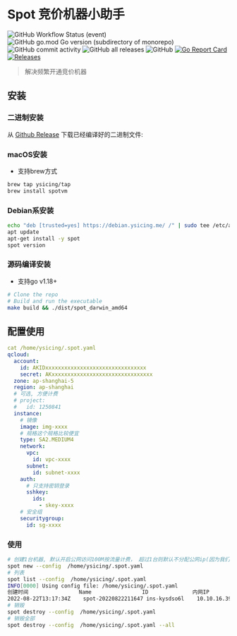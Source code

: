 # Spot 竞价机器小助手

![GitHub Workflow Status (event)](https://img.shields.io/github/workflow/status/ysicing/spot/tag?style=flat-square)
![GitHub go.mod Go version (subdirectory of monorepo)](https://img.shields.io/github/go-mod/go-version/ysicing/spot?filename=go.mod&style=flat-square)
![GitHub commit activity](https://img.shields.io/github/commit-activity/w/ysicing/spot?style=flat-square)
![GitHub all releases](https://img.shields.io/github/downloads/ysicing/spot/total?style=flat-square)
![GitHub](https://img.shields.io/github/license/ysicing/spot?style=flat-square)
[![Go Report Card](https://goreportcard.com/badge/github.com/ysicing/spot)](https://goreportcard.com/report/github.com/ysicing/spot)
[![Releases](https://img.shields.io/github/release-pre/ysicing/spot.svg)](https://github.com/ysicing/spot/releases)

> 解决频繁开通竞价机器

## 安装

### 二进制安装

从 [Github Release](https://github.com/ysicing/spot/releases) 下载已经编译好的二进制文件:

### macOS安装

- 支持brew方式

```bash
brew tap ysicing/tap
brew install spotvm
```

### Debian系安装

```bash
echo "deb [trusted=yes] https://debian.ysicing.me/ /" | sudo tee /etc/apt/sources.list.d/ysicing.list
apt update
apt-get install -y spot
spot version
```

### 源码编译安装

- 支持go v1.18+

```bash
# Clone the repo
# Build and run the executable
make build && ./dist/spot_darwin_amd64
```

## 配置使用

```yaml
cat /home/ysicing/.spot.yaml
qcloud:
  account:
    id: AKIDxxxxxxxxxxxxxxxxxxxxxxxxxxxxxxxx
    secret: AKxxxxxxxxxxxxxxxxxxxxxxxxxxxxxxxx
  zone: ap-shanghai-5
  region: ap-shanghai
  # 可选, 方便计费
  # project:
  #   id: 1250841
  instance:
    # 镜像
    image: img-xxxx
    # 规格这个规格比较便宜
    type: SA2.MEDIUM4
    network:
      vpc:
        id: vpc-xxxx
      subnet:
        id: subnet-xxxx
    auth:
      # 只支持密钥登录
      sshkey:
        ids:
          - skey-xxxx
    # 安全组
    securitygroup:
      id: sg-xxxx
```

### 使用

```bash
# 创建1台机器, 默认开启公网访问100M按流量计费， 超过1台则默认不分配公网ip(因为我们环境默认nat出去)
spot new --config  /home/ysicing/.spot.yaml
# 列表
spot list --config  /home/ysicing/.spot.yaml
INFO[0000] Using config file: /home/ysicing/.spot.yaml
创建时间            	Name               	ID          	内网IP     	公网IP        	规格       	类型    	状态
2022-08-22T13:17:34Z	spot-20220822211647	ins-kysdso6l	10.10.16.39	42.192.202.136	SA2.MEDIUM4	SPOTPAID	RUNNING
# 销毁
spot destroy --config  /home/ysicing/.spot.yaml
# 销毁全部
spot destroy --config  /home/ysicing/.spot.yaml --all
```
